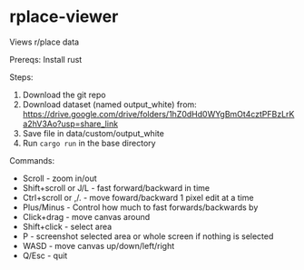 # rplace-viewer
Views r/place data

Prereqs: 
Install rust

Steps:
1. Download the git repo
2. Download dataset (named output_white) from: https://drive.google.com/drive/folders/1hZ0dHd0WYgBmOt4cztPFBzLrKa2hV3Ao?usp=share_link
3. Save file in data/custom/output_white
4. Run `cargo run` in the base directory

Commands:
* Scroll - zoom in/out
* Shift+scroll or J/L - fast forward/backward in time
* Ctrl+scroll or ,/. - move foward/backward 1 pixel edit at a time
* Plus/Minus - Control how much to fast forwards/backwards by
* Click+drag - move canvas around
* Shift+click - select area
* P - screenshot selected area or whole screen if nothing is selected 
* WASD - move canvas up/down/left/right
* Q/Esc - quit
